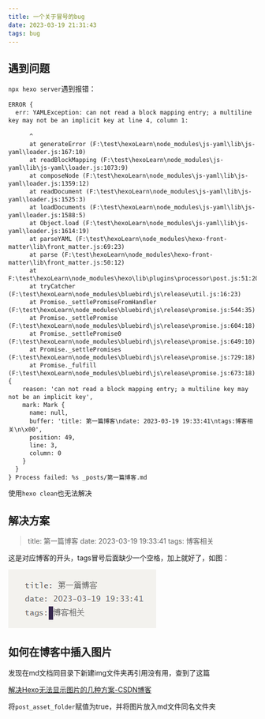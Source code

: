 ```yaml
---
title: 一个关于冒号的bug
date: 2023-03-19 21:31:43
tags: bug
---
```


## 遇到问题

`npx hexo server`遇到报错：

```
ERROR {
  err: YAMLException: can not read a block mapping entry; a multiline key may not be an implicit key at line 4, column 1:

      ^
      at generateError (F:\test\hexoLearn\node_modules\js-yaml\lib\js-yaml\loader.js:167:10)
      at readBlockMapping (F:\test\hexoLearn\node_modules\js-yaml\lib\js-yaml\loader.js:1073:9)
      at composeNode (F:\test\hexoLearn\node_modules\js-yaml\lib\js-yaml\loader.js:1359:12)
      at readDocument (F:\test\hexoLearn\node_modules\js-yaml\lib\js-yaml\loader.js:1525:3)
      at loadDocuments (F:\test\hexoLearn\node_modules\js-yaml\lib\js-yaml\loader.js:1588:5)
      at Object.load (F:\test\hexoLearn\node_modules\js-yaml\lib\js-yaml\loader.js:1614:19)
      at parseYAML (F:\test\hexoLearn\node_modules\hexo-front-matter\lib\front_matter.js:69:23)
      at parse (F:\test\hexoLearn\node_modules\hexo-front-matter\lib\front_matter.js:50:12)
      at F:\test\hexoLearn\node_modules\hexo\lib\plugins\processor\post.js:51:20
      at tryCatcher (F:\test\hexoLearn\node_modules\bluebird\js\release\util.js:16:23)
      at Promise._settlePromiseFromHandler (F:\test\hexoLearn\node_modules\bluebird\js\release\promise.js:544:35)
      at Promise._settlePromise (F:\test\hexoLearn\node_modules\bluebird\js\release\promise.js:604:18)
      at Promise._settlePromise0 (F:\test\hexoLearn\node_modules\bluebird\js\release\promise.js:649:10)
      at Promise._settlePromises (F:\test\hexoLearn\node_modules\bluebird\js\release\promise.js:729:18)
      at Promise._fulfill (F:\test\hexoLearn\node_modules\bluebird\js\release\promise.js:673:18) {
    reason: 'can not read a block mapping entry; a multiline key may not be an implicit key',
    mark: Mark {
      name: null,
      buffer: 'title: 第一篇博客\ndate: 2023-03-19 19:33:41\ntags:博客相关\n\x00',
      position: 49,
      line: 3,
      column: 0
    }
  }
} Process failed: %s _posts/第一篇博客.md
```

使用`hexo clean`也无法解决

## 解决方案

> title: 第一篇博客
> date: 2023-03-19 19:33:41
> tags: 博客相关

这是对应博客的开头，tags冒号后面缺少一个空格，加上就好了，如图：

![bug截图](一个关于冒号的bug/bug_of_colon.png)



## 如何在博客中插入图片

发现在md文档同目录下新建img文件夹再引用没有用，查到了这篇

[ 解决Hexo无法显示图片的几种方案-CSDN博客](https://blog.csdn.net/weixin_42030522/article/details/123075824)

将`post_asset_folder`赋值为true，并将图片放入md文件同名文件夹
